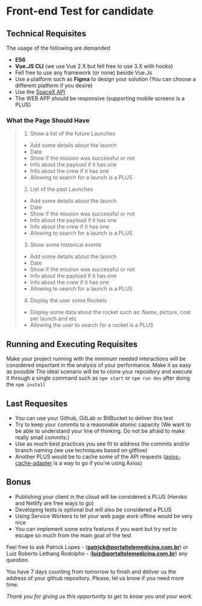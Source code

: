 
# Front-end Test for candidate

## Technical Requisites

The usage of the following are demanded
- **ES6**
- **Vue.JS CLI** (we use Vue 2.X but fell free to use 3.X with hooks)
- Fell free to use any framework (or none) beside Vue.Js
- Use a platform such as **Figma** to design your solution (You can choose a different platform if you desire)
- Use the [SpaceX API](https://github.com/r-spacex/SpaceX-API/blob/master/docs/v4/README.md)
- The WEB APP should be responsive (supporting mobile screens is a PLUS)

### What the Page Should Have
> 1. Show a list of the future Launches
> * Add some details about the launch
> * Date
> * Show if the mission was successful or not
> * Info about the payload if it has one
> * Info about the crew if it has one
> * Allowing to search for a launch is a PLUS
> 
> 2. List of the past Launches
> * Add some details about the launch
> * Date
> * Show if the mission was successful or not
> * Info about the payload if it has one
> * Info about the crew if it has one
> * Allowing to search for a launch is a PLUS
> 
> 3. Show some historical events
> * Add some details about the launch
> * Date
> * Show if the mission was successful or not
> * Info about the payload if it has one
> * Info about the crew if it has one
> * Allowing to search for a launch is a PLUS
> 
> 4. Display the user some Rockets
> * Display some data about the rocket such as: Name, picture, cost per launch and etc
> * Allowing the user to search for a rocket is a PLUS 

## Running and Executing Requisites
Make your project running with the minimum needed interactions will be considered important in the analysis of your performance.
Make it as easy as possible
The ideal scenario will be to clone your repository and execute it through a single command such as `npm start` or `npm run dev` after doing the `npm install`

## Last Requesites
- You can use your Github, GitLab or BitBucket to deliver this test
- Try to keep your commits to a reasonable atomic capacity (We want to be able to understand your line of thinking. Do not be afraid to make really small commits.)
- Use as much best practices you see fit to address the commits and/or branch naming (we use techniques based on gitflow)
- Another PLUS would be to cache some of the API requests ([axios-cache-adapter](https://www.npmjs.com/package/axios-cache-adapter) is a way to go if you're using Axios)

## Bonus
- Publishing your client in the cloud will be considered a PLUS (Heroko and Netlify are free ways to go)
- Developing tests is optional but will also be considered a PLUS
- Using Service Workers to let your web page work offline would be very nice
- You can implement some extra features if you want but try not to escape so much from the main goal of the test

Feel free to ask Patrick Lopes - (**patrick@portaltelemedicina.com.br**) or Luiz Roberto Lethang Rodolpho - (**luiz@portaltelemedicina.com.br**) any question.

You have 7 days counting from tomorrow to finish and deliver us the address of your github repository. Please, let us know if you need more time.

*Thank you for giving us this opportunity to get to know you and your work.*
